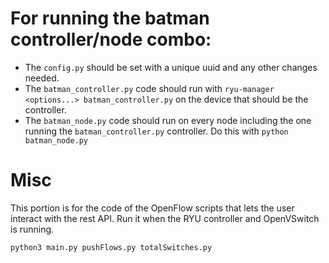 # For running the batman controller/node combo:
- The `config.py` should be set with a unique uuid and any other changes needed.
- The `batman_controller.py` code should run with `ryu-manager <options...> batman_controller.py` on the device that should be the controller.
- The `batman_node.py` code should run on every node including the one running the `batman_controller.py` controller. Do this with `python batman_node.py`

# Misc

This portion is for the code of the OpenFlow scripts that lets the user interact with the rest API. Run it when the RYU controller and OpenVSwitch is running.

```
python3 main.py pushFlows.py totalSwitches.py
```
